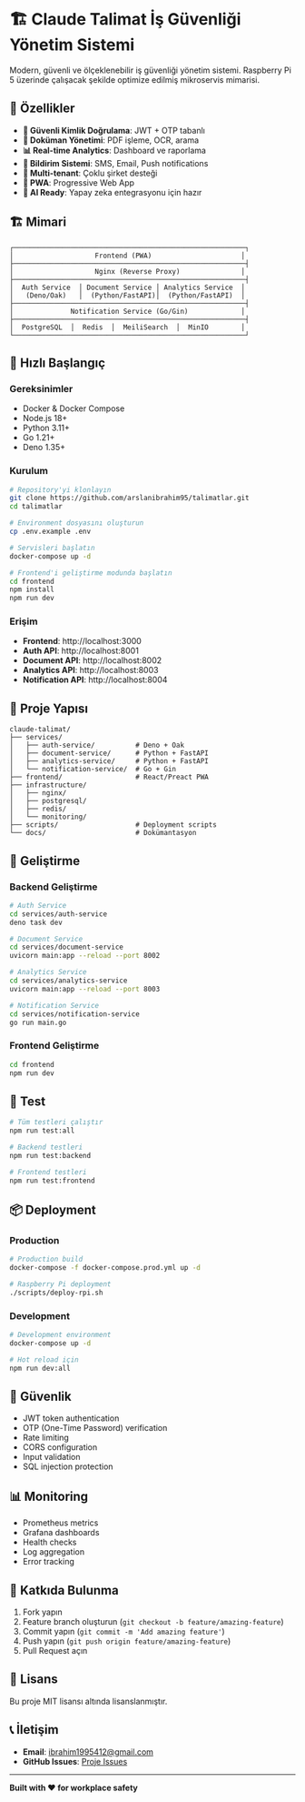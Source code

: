 # 🏗️ Claude Talimat İş Güvenliği Yönetim Sistemi

Modern, güvenli ve ölçeklenebilir iş güvenliği yönetim sistemi. Raspberry Pi 5 üzerinde çalışacak şekilde optimize edilmiş mikroservis mimarisi.

## 🎯 Özellikler

- **🔐 Güvenli Kimlik Doğrulama**: JWT + OTP tabanlı
- **📄 Doküman Yönetimi**: PDF işleme, OCR, arama
- **📊 Real-time Analytics**: Dashboard ve raporlama
- **🔔 Bildirim Sistemi**: SMS, Email, Push notifications
- **🏢 Multi-tenant**: Çoklu şirket desteği
- **📱 PWA**: Progressive Web App
- **🤖 AI Ready**: Yapay zeka entegrasyonu için hazır

## 🏗️ Mimari

```
┌─────────────────────────────────────────────────────────┐
│                    Frontend (PWA)                      │
├─────────────────────────────────────────────────────────┤
│                    Nginx (Reverse Proxy)               │
├─────────────────────────────────────────────────────────┤
│  Auth Service  │ Document Service │ Analytics Service  │
│   (Deno/Oak)   │  (Python/FastAPI)│  (Python/FastAPI)  │
├─────────────────────────────────────────────────────────┤
│              Notification Service (Go/Gin)             │
├─────────────────────────────────────────────────────────┤
│  PostgreSQL  │  Redis  │  MeiliSearch  │  MinIO        │
└─────────────────────────────────────────────────────────┘
```

## 🚀 Hızlı Başlangıç

### Gereksinimler
- Docker & Docker Compose
- Node.js 18+
- Python 3.11+
- Go 1.21+
- Deno 1.35+

### Kurulum

```bash
# Repository'yi klonlayın
git clone https://github.com/arslanibrahim95/talimatlar.git
cd talimatlar

# Environment dosyasını oluşturun
cp .env.example .env

# Servisleri başlatın
docker-compose up -d

# Frontend'i geliştirme modunda başlatın
cd frontend
npm install
npm run dev
```

### Erişim
- **Frontend**: http://localhost:3000
- **Auth API**: http://localhost:8001
- **Document API**: http://localhost:8002
- **Analytics API**: http://localhost:8003
- **Notification API**: http://localhost:8004

## 📁 Proje Yapısı

```
claude-talimat/
├── services/
│   ├── auth-service/          # Deno + Oak
│   ├── document-service/      # Python + FastAPI
│   ├── analytics-service/     # Python + FastAPI
│   └── notification-service/  # Go + Gin
├── frontend/                  # React/Preact PWA
├── infrastructure/
│   ├── nginx/
│   ├── postgresql/
│   ├── redis/
│   └── monitoring/
├── scripts/                   # Deployment scripts
└── docs/                      # Dokümantasyon
```

## 🔧 Geliştirme

### Backend Geliştirme
```bash
# Auth Service
cd services/auth-service
deno task dev

# Document Service
cd services/document-service
uvicorn main:app --reload --port 8002

# Analytics Service
cd services/analytics-service
uvicorn main:app --reload --port 8003

# Notification Service
cd services/notification-service
go run main.go
```

### Frontend Geliştirme
```bash
cd frontend
npm run dev
```

## 🧪 Test

```bash
# Tüm testleri çalıştır
npm run test:all

# Backend testleri
npm run test:backend

# Frontend testleri
npm run test:frontend
```

## 📦 Deployment

### Production
```bash
# Production build
docker-compose -f docker-compose.prod.yml up -d

# Raspberry Pi deployment
./scripts/deploy-rpi.sh
```

### Development
```bash
# Development environment
docker-compose up -d

# Hot reload için
npm run dev:all
```

## 🔐 Güvenlik

- JWT token authentication
- OTP (One-Time Password) verification
- Rate limiting
- CORS configuration
- Input validation
- SQL injection protection

## 📊 Monitoring

- Prometheus metrics
- Grafana dashboards
- Health checks
- Log aggregation
- Error tracking

## 🤝 Katkıda Bulunma

1. Fork yapın
2. Feature branch oluşturun (`git checkout -b feature/amazing-feature`)
3. Commit yapın (`git commit -m 'Add amazing feature'`)
4. Push yapın (`git push origin feature/amazing-feature`)
5. Pull Request açın

## 📄 Lisans

Bu proje MIT lisansı altında lisanslanmıştır.

## 📞 İletişim

- **Email**: ibrahim1995412@gmail.com
- **GitHub Issues**: [Proje Issues](https://github.com/arslanibrahim95/talimatlar/issues)

---

**Built with ❤️ for workplace safety**
